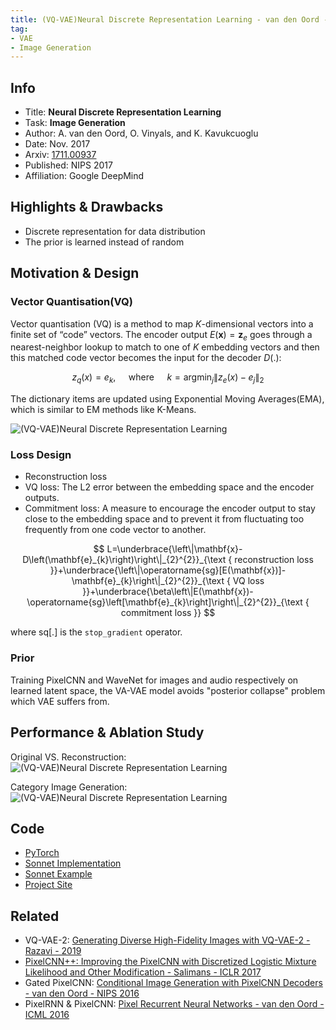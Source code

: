 ```yaml
---
title: (VQ-VAE)Neural Discrete Representation Learning - van den Oord - NIPS 2017 - TensorFlow & PyTorch Code
tag:
- VAE
- Image Generation
---
```




## Info
- Title: **Neural Discrete Representation Learning**
- Task: **Image Generation**
- Author: A. van den Oord, O. Vinyals, and K. Kavukcuoglu
- Date: Nov. 2017
- Arxiv: [1711.00937](https://arxiv.org/abs/1711.00937)
- Published: NIPS 2017
- Affiliation: Google DeepMind


## Highlights & Drawbacks
- Discrete representation for data distribution
- The prior is learned instead of random

## Motivation & Design

### Vector Quantisation(VQ)
Vector quantisation (VQ) is a method to map $K$-dimensional vectors into a finite set of “code” vectors. The encoder output $E(\mathbf{x})=\mathbf{z}_{e}$ goes through a nearest-neighbor lookup to match to one of $K$ embedding vectors and then this matched code vector becomes the input for the decoder $D(.)$:

$$
z_{q}(x)=e_{k}, \quad \text { where } \quad k=\operatorname{argmin}_{j}\left\|z_{e}(x)-e_{j}\right\|_{2}
$$

The dictionary items are updated using Exponential Moving Averages(EMA), which is similar to EM methods like K-Means.

![(VQ-VAE)Neural Discrete Representation Learning](https://i.imgur.com/O8c2e05.png)


### Loss Design
- Reconstruction loss
- VQ loss: The L2 error between the embedding space and the encoder outputs.
- Commitment loss: A measure to encourage the encoder output to stay close to the embedding space and to prevent it from fluctuating too frequently from one code vector to another.

$$
L=\underbrace{\left\|\mathbf{x}-D\left(\mathbf{e}_{k}\right)\right\|_{2}^{2}}_{\text { reconstruction loss }}+\underbrace{\left\|\operatorname{sg}[E(\mathbf{x})]-\mathbf{e}_{k}\right\|_{2}^{2}}_{\text { VQ loss }}+\underbrace{\beta\left\|E(\mathbf{x})-\operatorname{sg}\left[\mathbf{e}_{k}\right]\right\|_{2}^{2}}_{\text { commitment loss }}
$$

where sq[.] is the  `stop_gradient`  operator.

### Prior
Training PixelCNN and WaveNet for images and audio respectively on learned latent space, the VA-VAE model avoids "posterior collapse" problem which VAE suffers from.


## Performance & Ablation Study

Original VS. Reconstruction:
![(VQ-VAE)Neural Discrete Representation Learning](https://i.imgur.com/oUgQSUz.png)


Category Image Generation:
![(VQ-VAE)Neural Discrete Representation Learning](https://i.imgur.com/k3CzNQl.png)



## Code
- [PyTorch](https://github.com/zalandoresearch/pytorch-vq-vae)
- [Sonnet Implementation](https://github.com/deepmind/sonnet/blob/master/sonnet/python/modules/nets/vqvae.py)
- [Sonnet Example](https://github.com/deepmind/sonnet/blob/master/sonnet/examples/vqvae_example.ipynb)
- [Project Site](https://avdnoord.github.io/homepage/vqvae/)

<script async src="https://pagead2.googlesyndication.com/pagead/js/adsbygoogle.js"></script>
<ins class="adsbygoogle"
     style="display:block; text-align:center;"
     data-ad-layout="in-article"
     data-ad-format="fluid"
     data-ad-client="ca-pub-4466575858054752"
     data-ad-slot="8787986126"></ins>
<script>
     (adsbygoogle = window.adsbygoogle || []).push({});
</script>

## Related
- VQ-VAE-2: [ Generating Diverse High-Fidelity Images with VQ-VAE-2 - Razavi - 2019](https://arxivnote.ddlee.cn/Generating-Diverse-High-Fidelity-Images-with-VQ-VAE-2.html)
- [PixelCNN++: Improving the PixelCNN with Discretized Logistic Mixture Likelihood and Other Modification - Salimans - ICLR 2017](https://arxivnote.ddlee.cn/PixelCNN++-Improving-the-PixelCNN-with-Discretized-Logistic-Mixture-Likelihood-and-Other-Modification.html)
- Gated PixelCNN: [Conditional Image Generation with PixelCNN Decoders - van den Oord - NIPS 2016](https://arxivnote.ddlee.cn/Conditional-Image-Generation-with-PixelCNN-Decoders.html)
- PixelRNN & PixelCNN: [Pixel Recurrent Neural Networks - van den Oord - ICML 2016](https://arxivnote.ddlee.cn/Pixel-Recurrent-Neural-Networks.html)
